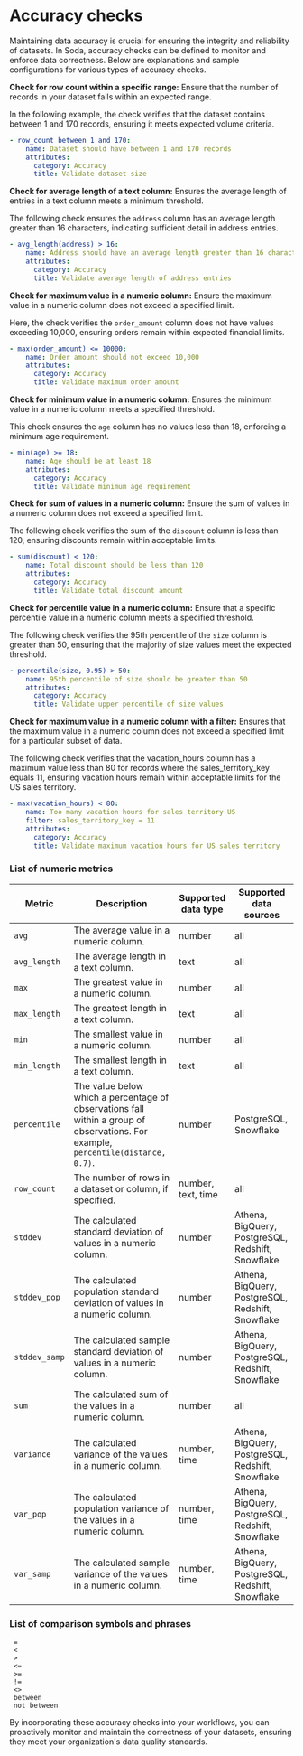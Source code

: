 # Accuracy checks

Maintaining data accuracy is crucial for ensuring the integrity and reliability of datasets. In Soda, accuracy checks can be defined to monitor and enforce data correctness. Below are explanations and sample configurations for various types of accuracy checks.

**Check for row count within a specific range:** Ensure that the number of records in your dataset falls within an expected range.

In the following example, the check verifies that the dataset contains between 1 and 170 records, ensuring it meets expected volume criteria.

```yaml
- row_count between 1 and 170:
    name: Dataset should have between 1 and 170 records
    attributes:
      category: Accuracy
      title: Validate dataset size
```

**Check for average length of a text column:** Ensures the average length of entries in a text column meets a minimum threshold.

The following check ensures the `address` column has an average length greater than 16 characters, indicating sufficient detail in address entries.

```yaml
- avg_length(address) > 16:
    name: Address should have an average length greater than 16 characters
    attributes:
      category: Accuracy
      title: Validate average length of address entries
```

**Check for maximum value in a numeric column:** Ensure the maximum value in a numeric column does not exceed a specified limit.

Here, the check verifies the `order_amount` column does not have values exceeding 10,000, ensuring orders remain within expected financial limits.

```yaml
- max(order_amount) <= 10000:
    name: Order amount should not exceed 10,000
    attributes:
      category: Accuracy
      title: Validate maximum order amount
```

**Check for minimum value in a numeric column:** Ensures the minimum value in a numeric column meets a specified threshold.

This check ensures the `age` column has no values less than 18, enforcing a minimum age requirement.

```yaml
- min(age) >= 18:
    name: Age should be at least 18
    attributes:
      category: Accuracy
      title: Validate minimum age requirement
```

**Check for sum of values in a numeric column:** Ensure the sum of values in a numeric column does not exceed a specified limit.

The following check verifies the sum of the `discount` column is less than 120, ensuring discounts remain within acceptable limits.

```yaml
- sum(discount) < 120:
    name: Total discount should be less than 120
    attributes:
      category: Accuracy
      title: Validate total discount amount
```

**Check for percentile value in a numeric column:** Ensure that a specific percentile value in a numeric column meets a specified threshold.

The following check verifies the 95th percentile of the `size` column is greater than 50, ensuring that the majority of size values meet the expected threshold.

```yaml
- percentile(size, 0.95) > 50:
    name: 95th percentile of size should be greater than 50
    attributes:
      category: Accuracy
      title: Validate upper percentile of size values
```


**Check for maximum value in a numeric column with a filter:** Ensures that the maximum value in a numeric column does not exceed a specified limit for a particular subset of data.

The following check verifies that the vacation_hours column has a maximum value less than 80 for records where the sales_territory_key equals 11, ensuring vacation hours remain within acceptable limits for the US sales territory.

```yaml
- max(vacation_hours) < 80:
    name: Too many vacation hours for sales territory US
    filter: sales_territory_key = 11
    attributes:
      category: Accuracy
      title: Validate maximum vacation hours for US sales territory

```




### **List of numeric metrics**

| **Metric** | **Description** | **Supported data type** | **Supported data sources** |
| --- | --- | --- | --- |
| `avg` | The average value in a numeric column. | number | all |
| `avg_length` | The average length in a text column. | text | all |
| `max` | The greatest value in a numeric column. | number | all |
| `max_length` | The greatest length in a text column. | text | all |
| `min` | The smallest value in a numeric column. | number | all |
| `min_length` | The smallest length in a text column. | text | all |
| `percentile` | The value below which a percentage of observations fall within a group of observations. For example, `percentile(distance, 0.7)`. | number | PostgreSQL, Snowflake |
| `row_count` | The number of rows in a dataset or column, if specified. | number, text, time | all |
| `stddev` | The calculated standard deviation of values in a numeric column. | number | Athena, BigQuery, PostgreSQL, Redshift, Snowflake |
| `stddev_pop` | The calculated population standard deviation of values in a numeric column. | number | Athena, BigQuery, PostgreSQL, Redshift, Snowflake |
| `stddev_samp` | The calculated sample standard deviation of values in a numeric column. | number | Athena, BigQuery, PostgreSQL, Redshift, Snowflake |
| `sum` | The calculated sum of the values in a numeric column. | number | all |
| `variance` | The calculated variance of the values in a numeric column. | number, time | Athena, BigQuery, PostgreSQL, Redshift, Snowflake |
| `var_pop` | The calculated population variance of the values in a numeric column. | number, time | Athena, BigQuery, PostgreSQL, Redshift, Snowflake |
| `var_samp` | The calculated sample variance of the values in a numeric column. | number, time | Athena, BigQuery, PostgreSQL, Redshift, Snowflake |



### **List of comparison symbols and phrases**

```
 =
 <
 >
 <=
 >=
 !=
 <>
 between
 not between
```





































<!-- **7. Reference check for value consistency across datasets:** Ensures that values in a column of one dataset exist in a column of another dataset, maintaining referential integrity.

In the following example, the check verifies that every value in the `city` column exists in the `site_state_name` column of the `site_check1` dataset, ensuring consistency across datasets.

```yaml
- values in (city) must exist in site_check1 (site_state_name):
    name: City values should exist in site_state_name of site_check1
    attributes:
      category: Accuracy
      title: Validate referential integrity between city and site_state_name
```

**8. Cross check for row count consistency between datasets:** Ensures the number of records in one dataset matches the number in another, verifying consistency across datasets.

This check compares the row count of the current dataset with that of `site_check1`, ensuring both datasets have the same number of records, which is crucial for data integrity.

```yaml
- row_count same as site_check1:
    name: Dataset should have the same number of records as site_check1
    attributes:
      category: Accuracy
      title: Validate row count consistency between datasets
```
-->

By incorporating these accuracy checks into your workflows, you can proactively monitor and maintain the correctness of your datasets, ensuring they meet your organization's data quality standards. 